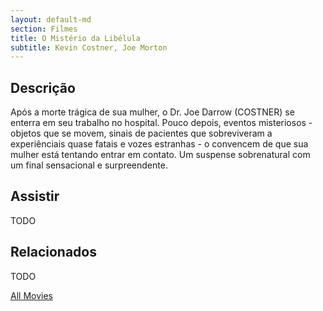 ```yaml
---
layout: default-md
section: Filmes
title: O Mistério da Libélula
subtitle: Kevin Costner, Joe Morton
---
```


## Descrição
Após a morte trágica de sua mulher, o Dr. Joe Darrow (COSTNER) se enterra em seu trabalho no hospital. Pouco depois, eventos misteriosos - objetos que se movem, sinais de pacientes que sobreviveram a experiênciais quase fatais e vozes estranhas - o convencem de que sua mulher está tentando entrar em contato. Um suspense sobrenatural com um final sensacional e surpreendente. 

## Assistir
TODO

## Relacionados
TODO


<a href="/movies" class="button">All Movies</a>
